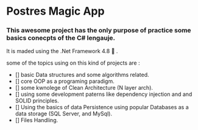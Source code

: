 # Postres Magic App
### This awesome project has the only purpose of practice some basics conecpts of the C# lengauje.
It is maded using the .Net Framework 4.8 🤖 .

some of the topics using on this kind of projects are :
- [] basic Data structures and some algorithms related.
- [] core OOP as a programing paradigm.
- [] some kwnolege of Clean Architecture (N layer arch).
- [] using some development paterns like dependency injection and and SOLID principles.
- [] Using the basics of data Persistence using popular Databases as a data storage (SQL Server, and MySql).
- [] Files Handling.
 
